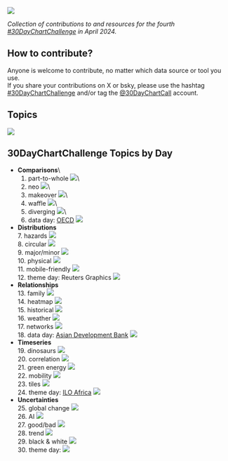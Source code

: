 ![](img/banner.png)

<p align="center">

<em>Collection of contributions to and resources for the fourth <a href="https://twitter.com/30DayChartChall">#30DayChartChallenge</a> in April 2024.</em>

</p>

## How to contribute?

Anyone is welcome to contribute, no matter which data source or tool you use.\
If you share your contributions on X or bsky, please use the hashtag [#30DayChartChallenge](https://twitter.com/search?q=%2330DayChartChallenge) and/or tag the [\@30DayChartCall](https://twitter.com/30DayChartChall) account.

## Topics

![](img/prompts.png)

## 30DayChartChallenge Topics by Day

-   **Comparisons**\
    1. part-to-whole ![](img/Day%201.png)\
    2. neo ![](img/Day%202.png)\
    3. makeover ![](img/Day%203.png)\
    4. waffle ![](img/Day%204.png)\
    5. diverging ![](img/Day%205.png)\
    5. data day: [OECD](data.oecd.org) ![](img/Day%206.png)
-   **Distributions**\
    7. hazards ![](img/Day%207.png)\
    8. circular ![](img/Day%208.png)\
    9. major/minor ![](img/Day%209.png)\
    10. physical ![](img/Day%2010.png)\
    11. mobile-friendly ![](img/Day%2011.png)\
    12. theme day: Reuters Graphics ![](img/Day%2012.png)
-   **Relationships**\
    13. family ![](img/Day%2013.png)\
    14. heatmap ![](img/Day%2014.png)\
    15. historical ![](img/Day%2015.png)\
    16. weather ![](img/Day%2016.png)\
    17. networks ![](img/Day%2017.png)\
    18. data day: [Asian Development Bank](data.adb.org) ![](img/Day%2018.png)
-   **Timeseries**\
    19. dinosaurs ![](img/Day%2019.png)\
    20. correlation ![](img/Day%2020.png)\
    21. green energy ![](img/Day%2021.png)\
    22. mobility ![](img/Day%2022.png)\
    23. tiles ![](img/Day%2023.png)\
    24. theme day: [ILO Africa](ilostat.ilo.org/data/africa/) ![](img/Day%2024.png)
-   **Uncertainties**\
    25. global change ![](img/Day%2025.png)\
    26. AI ![](img/Day%2026.png)\
    27. good/bad ![](img/Day%2027.png)\
    28. trend ![](img/Day%2028.png)\
    29. black & white ![](img/Day%2029.png)\
    30. theme day: ![](img/Day%2030.png)
